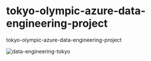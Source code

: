# tokyo-olympic-azure-data-engineering-project
tokyo-olympic-azure-data-engineering-project

![data-engineering-tokyo](https://github.com/Marietagu/tokyo-olympics-azure-data-engineering-project/assets/112421879/685d257c-494f-4cde-97d6-bc9ba388c7dc)
